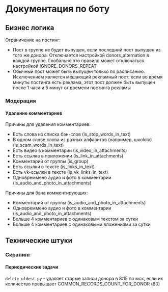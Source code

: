 # Документация по боту

## Бизнес логика

Ограничение на постинг:
- Пост в группе не будет выпущен, если последний пост выпущен из того же донора. Отключается настройкой donors_alternation в каждой группе.
Глобально это правило может отключаться настройкой IGNORE_DONORS_REPEAT
- Обычный пост может быть выпущен только по расписанию. Исключением является мешающий рекламный пост:
если во время минуты постинга есть реклама, этот пост должен быть выпущен после 1 часа и 5 минут от времени постинга
рекламы

### Модерация

#### Удаление комментариев

Причины для удаления комментариев:
- Есть слова из списка бан-слов (is_stop_words_in_text)
- В одном слове слова из разных алфавитов (например, шкоlolo) (is_scam_words_in_text)
- Есть видео в комментарии (is_video_in_attachments)
- Есть ссылка в приложении (is_link_in_attachments)
- Комментарий от группы (is_group)
- Есть ссылки в тексте (is_links_in_text)
- Есть vk-ссылки в тексте (is_vk_links_in_text)
- Одновреммено аудио и фото в комментарии (is_audio_and_photo_in_attachments)

Причины для бана комментирующих:
- Комментарий от группы (is_audio_and_photo_in_attachments)
- Одновреммено аудио и фото в комментарии (is_audio_and_photo_in_attachments)
- Больше 4 комментариев с одинаковым текстом за сутки
- Больше 4 комментариев с одинаковыми вложениями за сутки

## Технические штуки

### Скрапинг

#### Периодические задачи

`delete_oldest.py` - удаляет старые записи донора в 8:15 по мск, если их количество превышает COMMON_RECORDS_COUNT_FOR_DONOR (80)